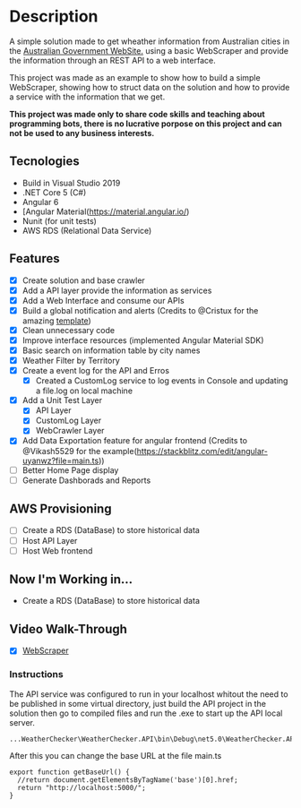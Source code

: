 # Description
A simple solution made to get wheather information from Australian cities in the [Australian Government WebSite.](http://www.bom.gov.au/australia/index.shtml) using a basic WebScraper and provide the information through an REST API to a web interface.

This project was made as an example to show how to build a simple WebScraper, showing how to struct data on the solution and how to provide a service with the information that we get.

**This project was made only to share code skills and teaching about programming bots, there is no lucrative porpose on this project and can not be used to any business interests.**

## Tecnologies
- Build in Visual Studio 2019
- .NET Core 5 (C#)
- Angular 6
 - [Angular Material(https://material.angular.io/)
- Nunit (for unit tests)
- AWS RDS (Relational Data Service)

## Features
* [X] Create solution and base crawler
* [X] Add a API layer provide the information as services
* [X] Add a Web Interface and consume our APIs
* [X] Build a global notification and alerts \(Credits to @Cristux for the amazing [template](https://stackblitz.com/edit/angular-notification-service)\)
* [X] Clean unnecessary code
* [X] Improve interface resources (implemented Angular Material SDK)
* [X] Basic search on information table by city names
* [X] Weather Filter by Territory
* [X] Create a event log for the API and Erros
  * [X] Created a CustomLog service to log events in Console and updating a file.log on local machine
* [X] Add a Unit Test Layer
  * [X] API Layer
  * [X] CustomLog Layer
  * [X] WebCrawler Layer
* [X] Add Data Exportation feature for angular frontend \(Credits to @Vikash5529 for the example(https://stackblitz.com/edit/angular-uyanwz?file=main.ts)\)
* [ ] Better Home Page display
* [ ] Generate Dashborads and Reports

## AWS Provisioning
* [ ] Create a RDS (DataBase) to store historical data
* [ ] Host API Layer
* [ ] Host Web frontend

## Now I'm Working in...
* Create a RDS (DataBase) to store historical data

## Video Walk-Through
* [X] [WebScraper](https://youtu.be/eYQpF0J_Yso)

### Instructions
The API service was configured to run in your localhost whitout the need to be published in some virtual directory, just build the API project in the solution then go to compiled files and run the .exe to start up the API local server.
```
...WeatherChecker\WeatherChecker.API\bin\Debug\net5.0\WeatherChecker.API.exe
```
After this you can change the base URL at the file main.ts
```
export function getBaseUrl() {
  //return document.getElementsByTagName('base')[0].href;
  return "http://localhost:5000/";
}
```

